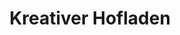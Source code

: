 ---
title: "Kreativer Hofladen"
url: /neufahrn-in-niederbayern/kreativer-hofladen/
shop: Allgemein
---